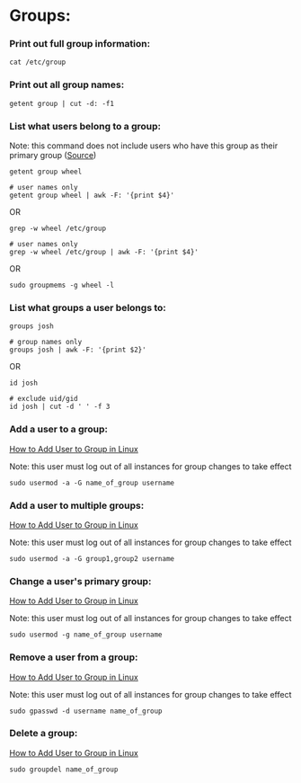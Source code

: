 # Groups:

### Print out full group information:
```
cat /etc/group
```

### Print out all group names:
```
getent group | cut -d: -f1
```

### List what users belong to a group:
Note: this command does not include users who have this group as their primary group ([Source](https://unix.stackexchange.com/a/241239/340031))
```
getent group wheel

# user names only
getent group wheel | awk -F: '{print $4}'
```
OR
```
grep -w wheel /etc/group

# user names only
grep -w wheel /etc/group | awk -F: '{print $4}'
```
OR
```
sudo groupmems -g wheel -l
```

### List what groups a user belongs to:
```
groups josh

# group names only
groups josh | awk -F: '{print $2}'
```
OR
```
id josh

# exclude uid/gid
id josh | cut -d ' ' -f 3
```

### Add a user to a group:
[How to Add User to Group in Linux](https://linuxize.com/post/how-to-add-user-to-group-in-linux/)

Note: this user must log out of all instances for group changes to take effect
```
sudo usermod -a -G name_of_group username
```

### Add a user to multiple groups:
[How to Add User to Group in Linux](https://linuxize.com/post/how-to-add-user-to-group-in-linux/)

Note: this user must log out of all instances for group changes to take effect
```
sudo usermod -a -G group1,group2 username
```

### Change a user's primary group:
[How to Add User to Group in Linux](https://linuxize.com/post/how-to-add-user-to-group-in-linux/)

Note: this user must log out of all instances for group changes to take effect
```
sudo usermod -g name_of_group username
```

### Remove a user from a group:
[How to Add User to Group in Linux](https://linuxize.com/post/how-to-add-user-to-group-in-linux/)

Note: this user must log out of all instances for group changes to take effect
```
sudo gpasswd -d username name_of_group
```

### Delete a group:
[How to Add User to Group in Linux](https://linuxize.com/post/how-to-add-user-to-group-in-linux/)
```
sudo groupdel name_of_group
```

